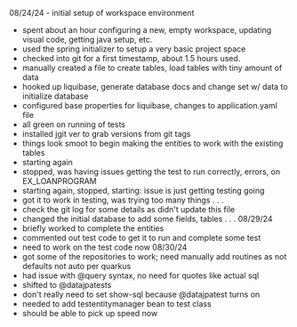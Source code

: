 08/24/24 - initial setup of workspace environment
  - spent about an hour configuring a new, empty workspace, updating visual code, getting java setup, etc.
  - used the spring initializer to setup a very basic project space
  - checked into git for a first timestamp, about 1.5 hours used.
  - manually created a file to create tables, load tables with tiny amount of data
  - hooked up liquibase, generate database docs and change set w/ data to initialize database
  - configured base properties for liquibase, changes to application.yaml file
  - all green on running of tests
  - installed jgit ver to grab versions from git tags
  - things look smoot to begin making the entities to work with the existing tables
  - starting again
  - stopped, was having issues getting the test to run correctly, errors, on EX_LOANPROGRAM
  - starting again, stopped, starting: issue is just getting testing going
  - got it to work in testing, was trying too many things
. . .
  - check the git log for some details as didn't update this file
  - changed the initial database to add some fields, tables
. . .
08/29/24 
  - briefly worked to complete the entities
  - commented out test code to get it to run and complete some test
  - need to work on the test code now
08/30/24
  - got some of the repositories to work; need manually add routines as not defaults not auto per quarkus
  - had issue with @query syntax, no need for quotes like actual sql
  - shifted to @datajpatests
  - don't really need to set show-sql because @datajpatest turns on
  - needed to add testentitymanager bean to test class
  - should be able to pick up speed now


